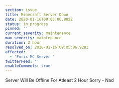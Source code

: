 ```yaml
---
section: issue
title: Minecraft Server Down
date: 2020-01-16T09:05:06.902Z
status: in_progress
pinned: ''
current_severity: maintenance
max_severity: maintenance
duration: 2 hour
resolved_on: 2020-01-16T09:05:06.928Z
affected:
  - 'Furix MC Server '
twitterFeed: ''
enableComments: true
---
```

Server Will Be Offline For Atleast 2 Hour Sorry - Nad
